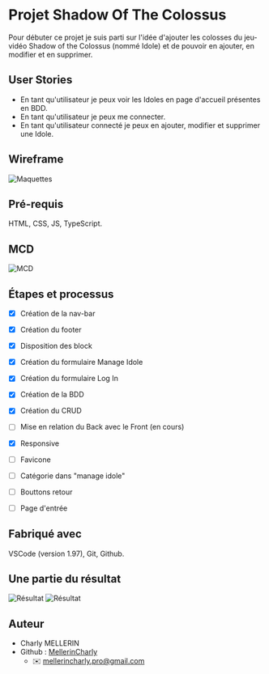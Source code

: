 # Projet Shadow Of The Colossus

Pour débuter ce projet je suis parti sur l'idée d'ajouter les colosses du jeu-vidéo Shadow of the Colossus (nommé Idole) et de pouvoir en ajouter, en modifier et en supprimer.

## User Stories 

- En tant qu'utilisateur je peux voir les Idoles en page d'accueil présentes
en BDD.
- En tant qu'utilisateur je peux me connecter.
- En tant qu'utilisateur connecté je peux en ajouter, modifier et supprimer 
une Idole.

## Wireframe 

![Maquettes](https://i.ibb.co/ds2BKHMy/Capture-d-e-cran-2025-02-13-a-16-55-19.png)

##  Pré-requis 

HTML, CSS, JS, TypeScript.

## MCD

![MCD](https://i.ibb.co/4w7PFgxs/Capture-d-e-cran-2025-02-14-a-09-00-46.png)

##  Étapes et processus 

- [x] Création de la nav-bar
- [x] Création du footer
- [x] Disposition des block
- [x] Création du formulaire Manage Idole
- [x] Création du formulaire Log In
- [x] Création de la BDD
- [x] Création du CRUD
- [ ] Mise en relation du Back avec le Front (en cours)
- [x] Responsive
- [ ] Favicone
- [ ] Catégorie dans "manage idole"
- [ ] Bouttons retour
- [ ] Page d'entrée


## Fabriqué avec 

VSCode (version 1.97), Git, Github.

## Une partie du résultat 

![Résultat](https://i.ibb.co/pjMHftNd/Capture-d-e-cran-2025-02-13-a-17-04-38.png)
![Résultat](https://i.ibb.co/rf1xMDQ6/Capture-d-e-cran-2025-02-13-a-17-02-14.png)


## Auteur 

- Charly MELLERIN
- Github : [MellerinCharly](https://github.com/MellerinCharly)
  - :envelope:  mellerincharly.pro@gmail.com
 
